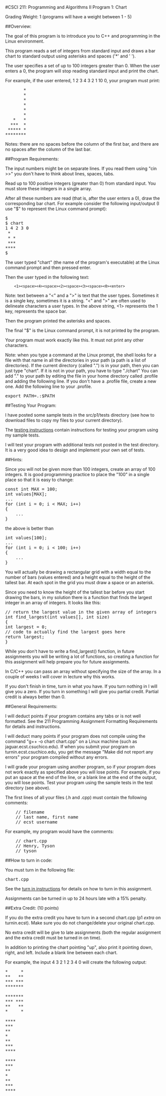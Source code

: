#CSCI 211: Programming and Algorithms II
Program 1: Chart

Grading Weight: 1 (programs will have a weight between 1 - 5)

##Overview:

The goal of this program is to introduce you to C++ and programming in the Linux environment.

This program reads a set of integers from standard input and draws a bar chart to standard output using asterisks and spaces ('\*' and ' ').

The user specifies a set of up to 100 integers greater than 0.  When the user enters a 0, the program will stop reading standard input and print the chart.

For example, if the user entered, 1 2 3 4 3 2 1 10 0, your program must print:

<pre>
	   *
	   *
	   *
	   *
	   *
       *
   *   *
  ***  *
 ***** *
********
</pre>

Notes:  there are no spaces before the column of the first bar, and there are no spaces after the column of the last bar.

##Program Requirements:

The input numbers might be on separate lines.  If you read them using "cin >>" you don't have to think about lines, spaces, tabs.

Read up to 100 positive integers (greater than 0) from standard input.  You must store these integers in a single array.

After all these numbers are read (that is, after the user enters a 0), draw the corresponding bar chart.  For example consider the following input/output (I use "$" to represent the Linux command prompt):

<pre>
$
$ chart
1 4 2 3 0
 *
 * *
 ***
****
$
</pre>


The user typed "chart" (the name of the program's executable) at the Linux command prompt and then pressed enter.

Then the user typed in the following text:

		<1><space><4><space><2><space><3><space><0><enter>

Note: text between a "<" and a ">" is text that the user types.  Sometimes it is a single key, sometimes it is a string.  "<" and ">" are often used to delineate characters a user types.  In the above string, <1> represents the 1 key, <space> represents the space bar.

Then the program printed the asterisks and spaces.

The final "$" is the Linux command prompt, it is not printed by the program.

Your program must work exactly like this.  It must not print any other characters.

Note: when you type a command at the Linux prompt, the shell looks for a file with that name in all the directories in your path (a path is a list of directories).  If the current directory (called ".") is in your path, then you can just type "chart".  If it is not in your path, you have to type "./chart"  You can add "." to your path by editing the file in your home directory called .profile and adding the following line.  If you don't have a .profile file, create a new one.  Add the following line to your .profile.

<pre>
export PATH=.:$PATH
</pre>


##Testing Your Program:

I have posted some sample tests in the src/p1/tests directory (see how to download files to copy my files to your current directory).

The [testing instructions](https://github.com/CSUChico-CSCI211/CSCI211-Course-Materials/blob/master/Assignments/Testing.md "Testing") contain instructions for testing your program using my sample tests.

I will test your program with additional tests not posted in the test directory.  It is a very good idea to design and implement your own set of tests.

##Hints:

Since you will not be given more than 100 integers, create an array of 100 integers.  It is good programming practice to place the "100" in a single place so that it is easy to change:

<pre>
const int MAX = 100;
int values[MAX];
...
for (int i = 0; i < MAX; i++)
{
	...
}
</pre>

the above is better than

<pre>
int values[100];
...
for (int i = 0; i < 100; i++)
{
	...
}
</pre>

You will actually be drawing a rectangular grid with a width equal to the number of bars (values entered) and a height equal to the height of the tallest bar.  At each spot in the grid you must draw a space or an asterisk.

Since you need to know the height of the tallest bar before you start drawing the bars, in my solution there is a function that finds the largest integer in an array of integers.  It looks like this:

<pre>
// return the largest value in the given array of integers
int find_largest(int values[], int size)
{
int largest = 0;
// code to actually find the largest goes here
return largest;
}
</pre>

While you don't have to write a find_largest() function, in future assignments you will be writing a lot of functions, so creating a function for this assignment will help prepare you for future assignments.

In C/C++ you can pass an array without specifying the size of the array.  In a couple of weeks I will cover in lecture why this works.

If you don't finish in time, turn in what you have.  If you turn nothing in I will give you a zero.  If you turn in something I will give you partial credit.  Partial credit is always better than 0.

##General Requirements:

I will deduct points if your program contains any tabs or is not well formatted.  See the  211 Programming Assignment Formatting Requirements for details and instructions.

I will deduct many points if your program does not compile using the command "g++ -o chart chart.cpp" on a Linux machine (such as jaguar.ecst.csuchico.edu).  If when you submit your program on turnin.ecst.csuchico.edu, you get the message "Make did not report any errors" your program compiled without any errors.

I will grade your program using another program, so if your program does not work exactly as specified above you will lose points.  For example, if you put an space at the end of the line, or a blank line at the end of the output, you will lose points.  Test your program using the sample tests in the test directory (see above).

The first lines of all your files (.h and .cpp) must contain the following comments:

<pre>
	// filename
	// last name, first name
	// ecst_username
</pre>

For example, my program would have the comments:
<pre>
	// chart.cpp
	// Henry, Tyson
	// tyson
</pre>

##How to turn in code:

You must turn in the following file:

<pre>
chart.cpp
</pre>

See the [turn in instructions](https://github.com/CSUChico-CSCI211/CSCI211-Course-Materials/blob/master/Assignments/Turnin.md "How to Turnin") for details on how to turn in this assignment.

Assignments can be turned in up to 24 hours late with a 15% penalty.


##Extra Credit: (10 points)

If you do the extra credit you have to turn in a second chart.cpp (p1 *extra* on turnin.ecst).  Make sure you do not change/delete your original chart.cpp.

No extra credit will be give to late assignments (both the regular assignment and the extra credit must be turned in on time).

In addition to printing the chart pointing "up", also print it pointing down, right, and left.  Include a blank line between each chart.

For example, the input 4 3 2 1 2 3 4 0 will create the following output:

<pre>
*     *
**   **
*** ***
*******

*******
*** ***
**   **
*     *

****
***
**
*
**
***
****

****
***
**
*
**
***
****
</pre>
